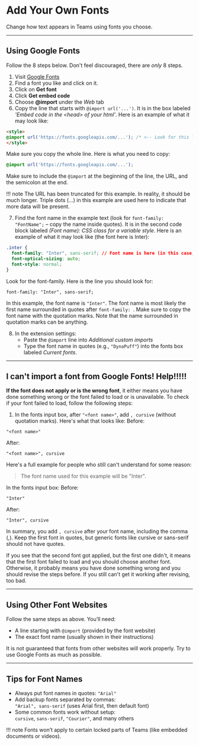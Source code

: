 # Add Your Own Fonts  
Change how text appears in Teams using fonts you choose.

---

## Using Google Fonts  
Follow the 8 steps below. Don't feel discouraged, there are *only* 8 steps.

1. Visit [Google Fonts](https://fonts.google.com)  
2. Find a font you like and click on it.
3. Click on **Get font**
4. Click **Get embed code**  
5. Choose **@import** under the *Web* tab  
6. Copy the line that starts with `@import url('...')`. It is in the box labeled *'Embed code in the \<head\> of your html'*. Here is an example of what it may look like: 
``` html
<style>
@import url('https://fonts.googleapis.com/...'); /* <-- Look for this line */
</style>
``` 
Make sure you copy the whole line. Here is what you need to copy:
``` css
@import url('https://fonts.googleapis.com/...');
```
Make sure to include the `@import` at the beginning of the line, the URL, and the semicolon at the end.

!!! note
    The URL has been truncated for this example. In reality, it should be much longer. Triple dots (...) in this example are used here to indicate that more data will be present.

7. Find the font name in the example text (look for `font-family: "FontName";` – copy the name inside quotes). It is in the second code block labeled *(Font name): CSS class for a variable style*. Here is an example of what it may look like (the font here is Inter):

```css 
.inter {
  font-family: "Inter", sans-serif; // Font name is here (in this case, the font name is "Inter")
  font-optical-sizing: auto;
  font-style: normal;
}
```



Look for the font-family. Here is the line you should look for:
```
font-family: "Inter", sans-serif;
```
In this example, the font name is `"Inter"`. The font name is most likely the first name surrounded in quotes after `font-family: `. Make sure to copy the font name with the quotation marks. Note that the name surrounded in quotation marks can be anything.

8. In the extension settings:  
   - Paste the `@import` line into *Additional custom imports*  
   - Type the font name in quotes (e.g., `"DynaPuff"`) into the fonts box labeled *Current fonts*.

---

## I can't import a font from Google Fonts! Help!!!!!

**If the font does not apply or is the wrong font**, it either means you have done something wrong or the font failed to load or is unavailable. To check if your font failed to load, follow the following steps:
1. In the fonts input box, after `"<font name>"`, add `, cursive` (without quotation marks). Here's what that looks like:
Before:
```
"<font name>"
```
After:
```
"<font name>", cursive
```

Here's a full example for people who still can't understand for some reason:

>The font name used for this example will be "Inter".

In the fonts input box:
Before:
```
"Inter"
```
After:
```
"Inter", cursive
```

In summary, you add `, cursive` after your font name, including the comma (,).
Keep the first font in quotes, but generic fonts like cursive or sans-serif should not have quotes.

If you see that the second font got applied, but the first one didn't, it means that the first font failed to load and you should choose another font. Otherwise, it probably means you have done something wrong and you should revise the steps before. If you still can't get it working after revising, too bad.

---

## Using Other Font Websites  
Follow the same steps as above. You’ll need:  
- A line starting with `@import` (provided by the font website)  
- The exact font name (usually shown in their instructions)  

It is not guaranteed that fonts from other websites will work properly. Try to use Google Fonts as much as possible.

---

## Tips for Font Names  
- Always put font names in quotes: `"Arial"`  
- Add backup fonts separated by commas:  
  `"Arial", sans-serif` (uses Arial first, then default font)  
- Some common fonts work without setup:  
  `cursive`, `sans-serif`, `"Courier"`, and many others  

!!! note
    Fonts won’t apply to certain locked parts of Teams (like embedded documents or videos).
